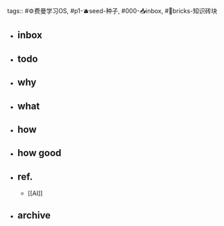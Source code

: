 tags:: #⚙️费曼学习OS, #p1-🫐seed-种子, #000-📥inbox, #🧱bricks-知识砖块

- ## inbox
- ## todo
- ## why
- ## what
- ## how
- ## how good
- ## ref.
	- [[AI]]
- ## archive